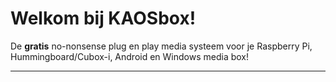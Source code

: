Welkom bij KAOSbox!
===================
De **gratis** no-nonsense plug en play media systeem voor je Raspberry Pi, Hummingboard/Cubox-i, Android en Windows media box!

----------
